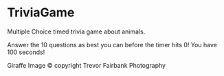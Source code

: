 # TriviaGame

Multiple Choice timed trivia game about animals.

Answer the 10 questions as best you can before the timer hits 0! You have 100 seconds!

Giraffe Image © copyright Trevor Fairbank Photography
